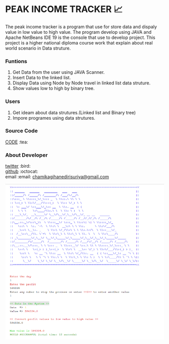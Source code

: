 # PEAK INCOME TRACKER :chart_with_upwards_trend:

The peak income tracker is a program that use for store data and dispaly value in low value to high value.
The program develop using JAVA and Apache NetBeans IDE 19 is the console that use to develop project.
This project is a higher national diploma course work that explain about real world scenario in Data struture.<br>
<h3>Funtions</h3>

1. Get Data from the user using JAVA Scanner.
2. Insert Data to the linked list.
3. Display Data using Node by Node travel in linked list data struture.
4. Show values low to high by binary tree.

<h3>Users</h3>

1. Get ideam about data strutures.(Linked list and Binary tree)
2. Impore programes using data strutures.

<h3>Source Code</h3>

[CODE](src/businessstrategyshowing_programme/BusinessStrategyShowing_Programme.java) \:tea:

<h3>About Developer</h3>

[twitter](https://twitter.com/Chamika_gihan_) \:bird: <br>
[github](https://github.com/TrakaWhyyy) \:octocat: <br>
email \:email: chamikagihanedirisuriya@gmail.com 

![alt text](https://github.com/TrakaWhyyy/Peak_Income_Tracker/blob/master/TerminalView.png?raw=true)
